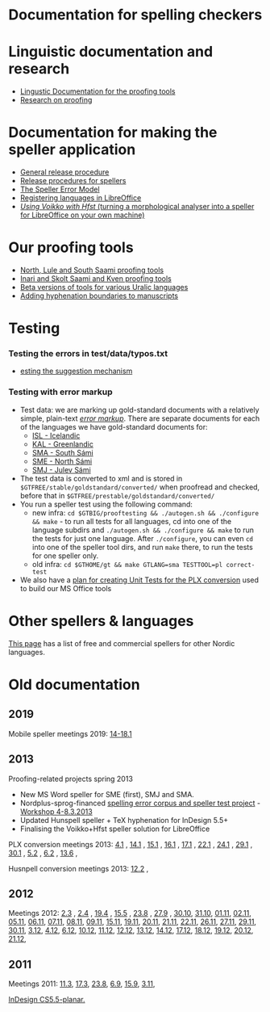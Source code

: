 Documentation for spelling checkers
=====================

Linguistic documentation and research
=====================================

-   [Lingustic Documentation for the proofing tools](spelling/index.md)
-   [Research on proofing](proofresearch/InvestigatingTextProofing.html)

Documentation for making the speller application
=====================

-   [General release procedure](ProofingToolsReleaseProcedure.md)
-   [Release procedures for spellers](SpellerReleaseProcedures.md)
-   [The Speller Error Model](TheSpellerErrorModel.md)
-   [Registering languages in LibreOffice](spelling/hfst/RegisteringLanguagesInLibreOffice.md)
-   [*Using Voikko with Hfst* (turning a morphological analyser into a speller for LibreOffice on your own machine)](/tools/UsingVoikkoWithHfst.html)


Our proofing tools 
=====================

-   [North, Lule and South Saami proofing
    tools](http://divvun.no/korrektur/korrektur.html)
-   [Inari and Skolt Saami and Kven proofing
    tools](http://divvun.no/korrektur/otherlangs.html)
-   [Beta versions of tools for various Uralic
    languages](http://divvun.org/proofing/proofing.html)
- [Adding hyphenation boundaries to manuscripts](hyph/how-to-hyphenate-without-hyphenator.md)


Testing
=======

### Testing the errors in test/data/typos.txt

- [esting the suggestion mechanism](spelling/testing-suggestions.md)

### Testing with error markup

- Test data: we are marking up gold-standard documents with a
    relatively simple, plain-text
    *[error markup](spelling/testdoc/error-markup.md)*. There are separate
    documents for each of the languages we have gold-standard documents
    for:
    -   [ISL - Icelandic](spelling/testdoc/error-markup-isl.html)
    -   [KAL - Greenlandic](spelling/testdoc/error-markup-kal.html)
    -   [SMA - South Sámi](spelling/testdoc/error-markup-sma.html)
    -   [SME - North Sámi](spelling/testdoc/error-markup-sme.html)
    -   [SMJ - Julev Sámi](spelling/testdoc/error-markup-smj.html)
-   The test data is converted to xml and is stored in
    `$GTFREE/stable/goldstandard/converted/` when proofread and checked,
    before that in `$GTFREE/prestable/goldstandard/converted/`
-   You run a speller test using the following command:
    -   new infra:
        `cd $GTBIG/prooftesting && ./autogen.sh && ./configure && make` -
        to run all tests for all languages, cd into one of the language
        subdirs and
        `./autogen.sh && ./configure && make` to
        run the tests for just one language. After `./configure`, you
        can even `cd` into one of the speller tool dirs, and run `make`
        there, to run the tests for one speller only.
    -   old infra:
        `cd $GTHOME/gt && make GTLANG=sma TESTTOOL=pl correct-test`
-   We also have a [plan for creating Unit Tests for the PLX
    conversion](spelling/testdoc/PLXConversionTesting.html) used to
    build our MS Office tools

Other spellers & languages
=====================

[This page](SpellersForOtherNordicLanguages.html) has a list of free and
commercial spellers for other Nordic languages.

# Old documentation


## 2019

Mobile speller meetings 2019: [14-18.1](https://divvungiellatekno.github.io/giellalt.uit.no/proof/admin/Meeting_2019-01-1418.html)


## 2013


Proofing-related projects spring 2013

-   New MS Word speller for SME (first), SMJ and SMA.
-   Nordplus-sprog-financed [spelling error corpus and speller test
    project](nordplus/Oversikt.html) - [Workshop
    4-8.3.2013](nordplus/Workshop.html)
-   Updated Hunspell speller + TeX hyphenation for InDesign 5.5+
-   Finalising the Voikko+Hfst speller solution for LibreOffice


PLX conversion meetings 2013: [4.1](https://divvungiellatekno.github.io/giellalt.uit.no/proof/admin/Meeting_2013-01-04.html) ,
[14.1](https://divvungiellatekno.github.io/giellalt.uit.no/proof/admin/Meeting_2013-01-14.html) ,
[15.1](https://divvungiellatekno.github.io/giellalt.uit.no/proof/admin/Meeting_2013-01-15.html) ,
[16.1](https://divvungiellatekno.github.io/giellalt.uit.no/proof/admin/Meeting_2013-01-16.html) ,
[17.1](https://divvungiellatekno.github.io/giellalt.uit.no/proof/admin/Meeting_2013-01-17.html) ,
[22.1](https://divvungiellatekno.github.io/giellalt.uit.no/proof/admin/Meeting_2013-01-22.html) ,
[24.1](https://divvungiellatekno.github.io/giellalt.uit.no/proof/admin/Meeting_2013-01-24.html) ,
[29.1](https://divvungiellatekno.github.io/giellalt.uit.no/proof/admin/Meeting_2013-01-29.html) ,
[30.1](https://divvungiellatekno.github.io/giellalt.uit.no/proof/admin/Meeting_2013-01-30.html) ,
[5.2](https://divvungiellatekno.github.io/giellalt.uit.no/proof/admin/Meeting_2013-02-05.html) ,
[6.2](https://divvungiellatekno.github.io/giellalt.uit.no/proof/admin/Meeting_2013-02-06.html) ,
[13.6](https://divvungiellatekno.github.io/giellalt.uit.no/proof/admin/Meeting_2013-06-13.html) ,

Husnpell conversion meetings 2013:
[12.2](admin/HunspellMeeting2013-02-12.html) ,

## 2012

Meetings 2012: [2.3](https://divvungiellatekno.github.io/giellalt.uit.no/proof/admin/Meeting_2012-03-02.html) ,
[2.4](https://divvungiellatekno.github.io/giellalt.uit.no/proof/admin/Meeting_2012-04-02.html) ,
[19.4](https://divvungiellatekno.github.io/giellalt.uit.no/proof/admin/Meeting_2012-04-19.html) ,
[15.5](https://divvungiellatekno.github.io/giellalt.uit.no/proof/admin/Meeting_2012-05-15.html) ,
[23.8](https://divvungiellatekno.github.io/giellalt.uit.no/proof/admin/Meeting_2012-08-23.html) ,
[27.9](https://divvungiellatekno.github.io/giellalt.uit.no/proof/admin/Meeting_2012-08-23.html) ,
[30.10](https://divvungiellatekno.github.io/giellalt.uit.no/proof/admin/Meeting_2012-08-23.html),
[31.10](https://divvungiellatekno.github.io/giellalt.uit.no/proof/admin/Meeting_2012-10-31.html),
[01.11](https://divvungiellatekno.github.io/giellalt.uit.no/proof/admin/Meeting_2012-11-01.html),
[02.11](https://divvungiellatekno.github.io/giellalt.uit.no/proof/admin/Meeting_2012-11-02.html),
[05.11](https://divvungiellatekno.github.io/giellalt.uit.no/proof/admin/Meeting_2012-11-05.html),
[06.11](https://divvungiellatekno.github.io/giellalt.uit.no/proof/admin/Meeting_2012-11-06.html),
[07.11](https://divvungiellatekno.github.io/giellalt.uit.no/proof/admin/Meeting_2012-11-07.html),
[08.11](https://divvungiellatekno.github.io/giellalt.uit.no/proof/admin/Meeting_2012-11-08.html),
[09.11](https://divvungiellatekno.github.io/giellalt.uit.no/proof/admin/Meeting_2012-11-09.html),
[15.11](https://divvungiellatekno.github.io/giellalt.uit.no/proof/admin/Meeting_2012-11-15.html),
[19.11](https://divvungiellatekno.github.io/giellalt.uit.no/proof/admin/Meeting_2012-11-19.html),
[20.11](https://divvungiellatekno.github.io/giellalt.uit.no/proof/admin/Meeting_2012-11-20.html),
[21.11](https://divvungiellatekno.github.io/giellalt.uit.no/proof/admin/Meeting_2012-11-21.html),
[22.11](https://divvungiellatekno.github.io/giellalt.uit.no/proof/admin/Meeting_2012-11-22.html),
[26.11](https://divvungiellatekno.github.io/giellalt.uit.no/proof/admin/Meeting_2012-11-26.html),
[27.11](https://divvungiellatekno.github.io/giellalt.uit.no/proof/admin/Meeting_2012-11-27.html),
[29.11](https://divvungiellatekno.github.io/giellalt.uit.no/proof/admin/Meeting_2012-11-29.html),
[30.11](https://divvungiellatekno.github.io/giellalt.uit.no/proof/admin/Meeting_2012-11-30.html),
[3.12](https://divvungiellatekno.github.io/giellalt.uit.no/proof/admin/Meeting_2012-12-03.html),
[4.12](https://divvungiellatekno.github.io/giellalt.uit.no/proof/admin/Meeting_2012-12-04.html),
[6.12](https://divvungiellatekno.github.io/giellalt.uit.no/proof/admin/Meeting_2012-12-06.html),
[10.12](https://divvungiellatekno.github.io/giellalt.uit.no/proof/admin/Meeting_2012-12-10.html),
[11.12](https://divvungiellatekno.github.io/giellalt.uit.no/proof/admin/Meeting_2012-12-11.html),
[12.12](https://divvungiellatekno.github.io/giellalt.uit.no/proof/admin/Meeting_2012-12-12.html),
[13.12](https://divvungiellatekno.github.io/giellalt.uit.no/proof/admin/Meeting_2012-12-13.html),
[14.12](https://divvungiellatekno.github.io/giellalt.uit.no/proof/admin/Meeting_2012-12-14.html),
[17.12](https://divvungiellatekno.github.io/giellalt.uit.no/proof/admin/Meeting_2012-12-17.html),
[18.12](https://divvungiellatekno.github.io/giellalt.uit.no/proof/admin/Meeting_2012-12-18.html),
[19.12](https://divvungiellatekno.github.io/giellalt.uit.no/proof/admin/Meeting_2012-12-19.html),
[20.12](https://divvungiellatekno.github.io/giellalt.uit.no/proof/admin/Meeting_2012-12-20.html),
[21.12](https://divvungiellatekno.github.io/giellalt.uit.no/proof/admin/Meeting_2012-12-21.html),

## 2011

Meetings 2011: [11.3](https://divvungiellatekno.github.io/giellalt.uit.no/proof/admin/Meeting_2011-03-11.html),
[17.3](https://divvungiellatekno.github.io/giellalt.uit.no/proof/admin/Meeting_2011-03-17.html),
[23.8](https://divvungiellatekno.github.io/giellalt.uit.no/proof/admin/Meeting_2011-08-23.html),
[6.9](https://divvungiellatekno.github.io/giellalt.uit.no/proof/admin/Meeting_2011-09-06.html),
[15.9](https://divvungiellatekno.github.io/giellalt.uit.no/proof/admin/Meeting_2011-09-15.html),
[3.11](https://divvungiellatekno.github.io/giellalt.uit.no/proof/admin/Meeting_2011-11-03.html),

[InDesign CS5.5-planar.](proof/admin/InDesign/CS55-planar.html)
